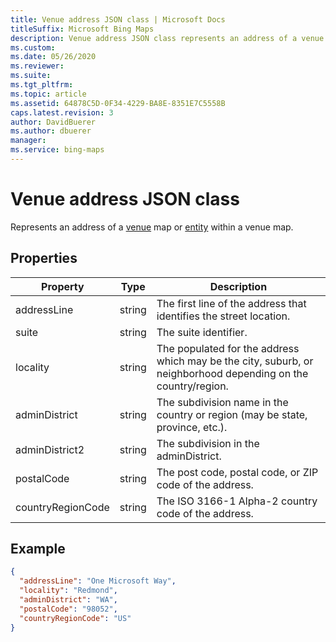 ```yaml
---
title: Venue address JSON class | Microsoft Docs
titleSuffix: Microsoft Bing Maps
description: Venue address JSON class represents an address of a venue map or entity within a venue map. Includes Properties and Example.
ms.custom: 
ms.date: 05/26/2020
ms.reviewer: 
ms.suite: 
ms.tgt_pltfrm: 
ms.topic: article
ms.assetid: 64878C5D-0F34-4229-BA8E-8351E7C5558B
caps.latest.revision: 3
author: DavidBuerer
ms.author: dbuerer
manager: 
ms.service: bing-maps
---
```


# Venue address JSON class

Represents an address of a [venue] map or [entity] within a venue map.

## Properties

| Property          | Type   | Description |
|-------------------|--------|-------------|
| addressLine       | string | The first line of the address that identifies the street location. |
| suite             | string | The suite identifier. |
| locality          | string | The populated for the address which may be the city, suburb, or neighborhood depending on the country/region. |
| adminDistrict     | string | The subdivision name in the country or region (may be state, province, etc.). |
| adminDistrict2    | string | The subdivision in the adminDistrict. |
| postalCode        | string | The post code, postal code, or ZIP code of the address. |
| countryRegionCode | string | The ISO 3166-1 Alpha-2 country code of the address. |

## Example

```json
{
  "addressLine": "One Microsoft Way",
  "locality": "Redmond",
  "adminDistrict": "WA",
  "postalCode": "98052",
  "countryRegionCode": "US"
}
```

[venue]: venue.md
[entity]: entity.md
